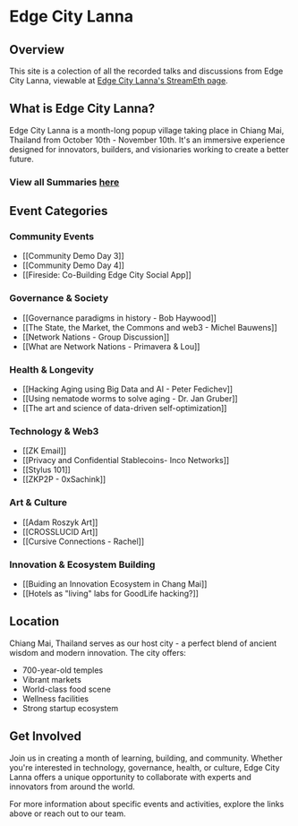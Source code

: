 # Edge City Lanna

## Overview
This site is a colection of all the recorded talks and discussions from Edge City Lanna, viewable at [Edge City Lanna's StreamEth page](https://streameth.org/edge_city/videos).

## What is Edge City Lanna?

Edge City Lanna is a month-long popup village taking place in Chiang Mai, Thailand from October 10th - November 10th. It's an immersive experience designed for innovators, builders, and visionaries working to create a better future.

### View all Summaries [here](/summary)

## Event Categories

### Community Events
- [[Community Demo Day 3]]
- [[Community Demo Day 4]]
- [[Fireside: Co-Building Edge City Social App]]

### Governance & Society
- [[Governance paradigms in history - Bob Haywood]]
- [[The State, the Market, the Commons and web3 - Michel Bauwens]]
- [[Network Nations - Group Discussion]]
- [[What are Network Nations - Primavera & Lou]]

### Health & Longevity
- [[Hacking Aging using Big Data and AI - Peter Fedichev]]
- [[Using nematode worms to solve aging - Dr. Jan Gruber]]
- [[The art and science of data-driven self-optimization]]

### Technology & Web3
- [[ZK Email]]
- [[Privacy and Confidential Stablecoins- Inco Networks]]
- [[Stylus 101]]
- [[ZKP2P - 0xSachink]]

### Art & Culture
- [[Adam Roszyk Art]]
- [[CROSSLUCID Art]]
- [[Cursive Connections - Rachel]]

### Innovation & Ecosystem Building
- [[Buiding an Innovation Ecosystem in Chang Mai]]
- [[Hotels as "living" labs for GoodLife hacking?]]

## Location

Chiang Mai, Thailand serves as our host city - a perfect blend of ancient wisdom and modern innovation. The city offers:
- 700-year-old temples
- Vibrant markets
- World-class food scene
- Wellness facilities
- Strong startup ecosystem

## Get Involved

Join us in creating a month of learning, building, and community. Whether you're interested in technology, governance, health, or culture, Edge City Lanna offers a unique opportunity to collaborate with experts and innovators from around the world.

For more information about specific events and activities, explore the links above or reach out to our team.
